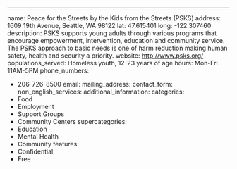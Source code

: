 ---
name: Peace for the Streets by the Kids from the Streets (PSKS)
address: 1609 19th Avenue, Seattle, WA 98122
lat: 47.615401
long: -122.307460
description: PSKS supports young adults through various programs that encourage empowerment, intervention, education and community service. The PSKS approach to basic needs is one of harm reduction making human safety, health and security a priority.
website: http://www.psks.org/
populations_served: Homeless youth, 12-23 years of age
hours: Mon-Fri 11AM-5PM
phone_numbers: 
  - 206-726-8500
email: 
mailing_address:
contact_form:
non_english_services: 
additional_information: 
categories:
  - Food
  - Employment
  - Support Groups
  - Community Centers
supercategories:
  - Education
  - Mental Health
  - Community
features:
  - Confidential
  - Free
  